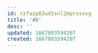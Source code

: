 ```yaml
---
id: rzfazp83u45snl2mprssxvg
title: '46'
desc: ''
updated: 1667803594207
created: 1667803594207
---
```


